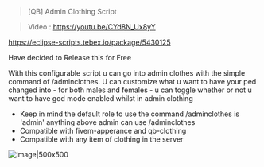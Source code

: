 > [QB] Admin Clothing Script




> Video : https://youtu.be/CYd8N_Ux8yY

https://eclipse-scripts.tebex.io/package/5430125 

Have decided to Release this for Free


With this configurable script u can go into admin clothes with the simple command of /adminclothes. U can customize what u want to have your ped changed into - for both males and females - u can toggle whether or not u want to have god mode enabled whilst in admin clothing

* Keep in mind the default role to use the command /adminclothes is 'admin' anything above admin can use /adminclothes
* Compatible with fivem-apperance and qb-clothing
* Compatible with any item of clothing in the server

![image|500x500](https://forum.cfx.re/uploads/default/optimized/4X/f/0/a/f0a5990144b8077aebac18bbcc17604fd28e9e9d_2_500x500.jpeg)


